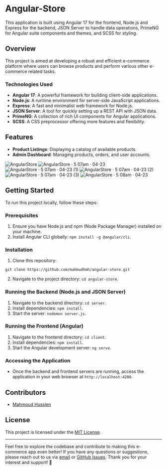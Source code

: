 # Angular-Store

This application is built using Angular 17 for the frontend, Node.js and Express for the backend, JSON Server to handle data operations, PrimeNG for Angular suite components and themes, and SCSS for styling.

## Overview

This project is aimed at developing a robust and efficient e-commerce platform where users can browse products and perform various other e-commerce related tasks.

### Technologies Used

- **Angular 17**: A powerful framework for building client-side applications.
- **Node.js**: A runtime environment for server-side JavaScript applications.
- **Express**: A fast and minimalist web framework for Node.js.
- **JSON Server**: A tool for quickly setting up a REST API with JSON data.
- **PrimeNG**: A collection of rich UI components for Angular applications.
- **SCSS**: A CSS preprocessor offering more features and flexibility.

## Features

- **Product Listings**: Displaying a catalog of available products.
- **Admin Dashboard**: Managing products, orders, and user accounts.

![AngularStore](https://github.com/mahmudhmh/angular-store/assets/54104161/5b142f3b-9fe6-46b4-86a6-264452fb509f)
![AngularStore · 5 07am · 04-23](https://github.com/mahmudhmh/angular-store/assets/54104161/4b9e9099-5e05-43cc-b2f1-d9f671a56c1e)
![AngularStore · 5 07am · 04-23 (1)](https://github.com/mahmudhmh/angular-store/assets/54104161/25b80ee5-ca63-40e5-9b9c-d55910bd8bcf)
![AngularStore · 5 07am · 04-23 (2)](https://github.com/mahmudhmh/angular-store/assets/54104161/508a2910-8c2c-482a-bf87-6ae9c67bf51b)
![AngularStore · 5 07am · 04-23 (3)](https://github.com/mahmudhmh/angular-store/assets/54104161/1e436016-50ea-4b33-918e-c469570f2035)
![AngularStore · 5 08am · 04-23](https://github.com/mahmudhmh/angular-store/assets/54104161/fa6d61c2-9b02-415c-a197-056c0de0e57a)

## Getting Started

To run this project locally, follow these steps:

### Prerequisites

1. Ensure you have Node.js and npm (Node Package Manager) installed on your machine.
2. Install Angular CLI globally: `npm install -g @angular/cli`.

### Installation

1. Clone this repository:

```
git clone https://github.com/mahmudhmh/angular-store.git
```

2. Navigate to the project directory: `cd angular-store`.

### Running the Backend (Node.js and JSON Server)

1. Navigate to the backend directory: `cd server`.
2. Install dependencies: `npm install`.
3. Start the server: `nodemon server.js`.

### Running the Frontend (Angular)

1. Navigate to the frontend directory: `cd client`.
2. Install dependencies: `npm install`.
3. Start the Angular development server: `ng serve`.

### Accessing the Application

- Once the backend and frontend servers are running, access the application in your web browser at `http://localhost:4200`.

## Contributors

- [Mahmoud Hussien](https://github.com/mahmudhmh)

## License

This project is licensed under the [MIT License](LICENSE).

---

Feel free to explore the codebase and contribute to making this e-commerce app even better! If you have any questions or suggestions, please reach out to us via [email](mailto:mahmoudh.buss@gmail.com) or [GitHub Issues](https://github.com/mahmudhmh/angular-store/issues). Thank you for your interest and support! 🚀
